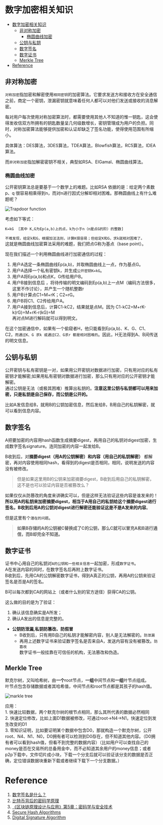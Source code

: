 # 数字加密相关知识
- [数字加密相关知识](#%E6%95%B0%E5%AD%97%E5%8A%A0%E5%AF%86%E7%9B%B8%E5%85%B3%E7%9F%A5%E8%AF%86)
    - [非对称加密](#%E9%9D%9E%E5%AF%B9%E7%A7%B0%E5%8A%A0%E5%AF%86)
        - [椭圆曲线加密](#%E6%A4%AD%E5%9C%86%E6%9B%B2%E7%BA%BF%E5%8A%A0%E5%AF%86)
    - [公钥与私钥](#%E5%85%AC%E9%92%A5%E4%B8%8E%E7%A7%81%E9%92%A5)
    - [数字签名](#%E6%95%B0%E5%AD%97%E7%AD%BE%E5%90%8D)
    - [数字证书](#%E6%95%B0%E5%AD%97%E8%AF%81%E4%B9%A6)
    - [Merkle Tree](#merkle-tree)
- [Reference](#reference)


## 非对称加密

`对称加密`指加密和解密使用`相同密钥`的加密算法。它要求发送方和接收方在安全通信之前，商定一个密钥，泄漏密钥就意味着任何人都可以对他们发送或接收的消息解密。

每对用户每次使用对称加密算法时，都需要使用其他人不知道的惟一钥匙，这会使得发收信双方所拥有的钥匙数量呈几何级数增长，密钥管理成为用户的负担。同时，对称加密算法能够提供加密和认证却缺乏了签名功能，使得使用范围有所缩小。

具体算法：DES算法，3DES算法，TDEA算法，Blowfish算法，RC5算法，IDEA算法。

而`非对称加密`指加解密密钥不相关，典型如RSA、EIGamal、椭圆曲线算法。

### 椭圆曲线加密

公开密钥算法总是要基于一个数学上的难题。比如RSA 依据的是：给定两个素数p、q 很容易相乘得到n，而对n进行因式分解却相对困难。那椭圆曲线上有什么难题呢？

![Trapdoor function](https://upload.wikimedia.org/wikipedia/commons/thumb/8/8f/Trapdoor_permutation.svg/300px-Trapdoor_permutation.svg.png)

考虑如下等式：  

    K=kG  [其中 K,G为Ep(a,b)上的点，k为小于n（n是点G的阶）的整数]  

`不难发现，给定k和G，根据加法法则，计算K很容易；但给定K和G，求k就相对困难了。`  
这就是椭圆曲线加密算法采用的难题，我们把点G称为基点（base point）。  

现在我们描述一个利用椭圆曲线进行加密通信的过程：  

1.  用户A选定一条椭圆曲线Ep(a,b)，并取椭圆曲线上一点，作为基点G。
2.  用户A选择一个私有密钥k，并生成`公开密钥K=kG`。
3.  用户A将Ep(a,b)和点K，G传给用户B。
4.  用户B接到信息后 ，将待传输的明文编码到Ep(a,b)上一点M（编码方法很多，这里不作讨论），并产生一个随机整数r
5.  用户B计算点C1=M+rK；C2=rG。
6.  用户B将C1、C2传给用户A。
7.  用户A接到信息后，计算C1-kC2，结果就是点M。因为
    C1-kC2=M+rK-k(rG)=M+rK-r(kG)=M  
    再对点M进行解码就可以得到明文。

在这个加密通信中，如果有一个偷窥者H，他只能看到Ep(a,b)、K、G、C1、C2，`而通过K、G 求k 或通过C2、G求r 都是相对困难的`。因此，H无法得到A、B间传送的明文信息。

## 公钥与私钥

公开密钥与私有密钥是一对，如果用公开密钥对数据进行加密，只有用对应的私有密钥才能解密;如果用私有密钥对数据进行加密，那么只有用对应的公开密钥才能解密。  
通过公钥是无法（或极其困难）推算出私钥的。**注意这里公钥与私钥都可以用来加密，只是私钥是自己保存，而公钥是公开的。**

比如A发信息给B，就用B的公钥加密信息，然后发给B，B用自己的私钥解密，就可以看到信息内容。

## 数字签名

A把要加密的内容用hash函数生成摘要digest，再用自己的私钥对digest加密，生成数字签名signature。连同加密的内容一起发给B。  

B收到后，对**摘要digest（用A的公钥解密）**和**内容（用自己的私钥解密）** 都解密，再对内容使用相同hash，看得到的digest是否相同，相同，说明发送的内容没有被修改。  

>但是如果这里用B的公钥来加密摘要digest，B收到后用自己的私钥解密，这不是也可以验证内容是否被篡改么？

如果仅仅从防篡改的角度来讲确实可以，但是这样无法验证这些内容是谁发来的！**所以用A的私钥来加密摘要digest，相当于A用自己的私钥给这个摘要digest进行签名，B收到后用A的公钥对digest进行解密还能验证这是不是A发来的内容**。

但是这里有个`潜在的问题`。  

>**如果B存储的A的公钥被C替换成了C的公钥，那么C就可以冒充A和B进行通信，而B却完全不知道。**

## 数字证书

证书中心用自己的私钥对`A的公钥和一些相关信息`一起加密，形成`数字证书`。  
A在发送内容的同时，在数字签名后再附上数字证书。  
B收到后，先用CA的公钥解密数字证书，得到A真正的公钥，再用A的公钥来验证签名是否是A的签名。  

B可以每次都到CA的网站上（或者什么别的官方途径）获得CA的公钥。

这么做的目的是为了验证：
1. 确认该信息确实是A所发；
2. 确认A发出的信息是完整的。

*  **公钥防泄漏,私钥防篡改、防假冒**  
    *  B收到后，只有用B自己的私钥才能解密内容，别人是无法解密的。`防泄漏`  
    *  再用上述数字证书来验证数字签名是否来自A，发送内容有没有被篡改。`防篡改`  
数字证书一般挂靠在可信任的机构，无法篡改和伪造。

## Merkle Tree

默克尔树，又叫哈希树，由**一个**root节点，**一组**中间节点和**一组**叶节点组成。  
叶节点包含存储数据或者其哈希值，中间节点和root节点都是其孩子的hash值。  

![markle tree](https://github.com/yjjnls/Notes/blob/master/block%20chain/Basic/img/markle%20tree.jpg)

应用：  
1\.  快速比较数据，两个默克尔树的根节点相同，那么其所代表的数据必然相同  
2\.  快速定位修改，比如上面D1数据被修改，可通过root->N4->N1，快速定位到发生改变的D1  
3\.  零知识证明，比如要证明某个数据中包含D0，那就构造一个默克尔树，公开root、N4、N1、N0，D0拥有者可以检测到D0存在，但不知道其他内容。（D0拥有者可以看到hash值，但看不到完整的数据内容）（比如用户可以查找自己的money是否在交易所的总备用金中，而不必知道其余用户的money信息；或者p2p下载中，文件切片成小块，下载一个分支后就可以验证该分支的数据是否正确，定位错误数据块重新下载或者继续下载下一个分支数据。）


# Reference
1. [数字签名是什么？](http://www.ruanyifeng.com/blog/2011/08/what_is_a_digital_signature.html)
2. [比特币背后的密码学原理](https://www.jianshu.com/p/225ff9439132)
3. [《区块链原理设计与应用》第5章：密码学与安全技术](https://github.com/yjjnls/books/blob/master/block%20chain/%E5%8C%BA%E5%9D%97%E9%93%BE%E5%8E%9F%E7%90%86%E3%80%81%E8%AE%BE%E8%AE%A1%E4%B8%8E%E5%BA%94%E7%94%A8.pdf)
4. [Secure Hash Algorithms](https://en.wikipedia.org/wiki/Secure_Hash_Algorithms)
5. [Digital Signature Algorithm](https://en.wikipedia.org/wiki/Digital_Signature_Algorithm)